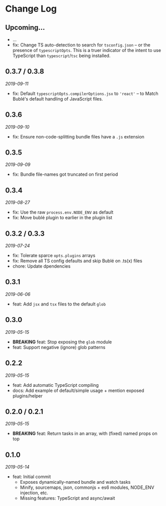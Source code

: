 # Change Log

## Upcoming...

- ... <!-- Add new lines here. Version number will be decided later -->
- fix: Change TS auto-detection to search for `tsconfig.json` – or the
  presence of `typescriptOpts`. This is a truer indicator of the intent to use
  TypeScript than `typescript`/`tsc` being installed.

## 0.3.7 / 0.3.8

_2019-09-11_

- fix: Default `typescriptOpts.compilerOptions.jsx` to `'react'` – to Match
  Bublé's default handling of JavaScript files.

## 0.3.6

_2019-09-10_

- fix: Ensure non-code-splitting bundle files have a `.js` extension

## 0.3.5

_2019-09-09_

- fix: Bundle file-names got truncated on first period

## 0.3.4

_2019-08-27_

- fix: Use the raw `process.env.NODE_ENV` as default
- fix: Move bublé plugin to earlier in the plugin list

## 0.3.2 / 0.3.3

_2019-07-24_

- fix: Tolerate sparce `opts.plugins` arrays
- fix: Remove all TS config defaults and skip Bublé on .ts(x) files
- chore: Update dpendencies

## 0.3.1

_2019-06-06_

- feat: Add `jsx` and `tsx` files to the default `glob`

## 0.3.0

_2019-05-15_

- **BREAKING** feat: Stop exposing the `glob` module
- feat: Support negative (ignore) glob patterns

## 0.2.2

_2019-05-15_

- feat: Add automatic TypeScript compiling
- docs: Add example of default/simple usage + mention exposed plugins/helper

## 0.2.0 / 0.2.1

_2019-05-15_

- **BREAKING** feat: Return tasks in an array, with (fixed) named props on top

## 0.1.0

_2019-05-14_

- feat: Initial commit
  - Exposes dynamically-named bundle and watch tasks
  - Minify, sourcemaps, json, commonjs + es6 modules, NODE_ENV injection, etc.
  - Missing features: TypeScript and async/await
